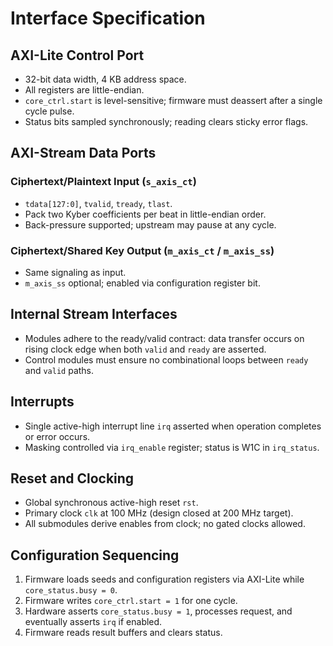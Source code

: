 # Interface Specification

## AXI-Lite Control Port
- 32-bit data width, 4 KB address space.
- All registers are little-endian.
- `core_ctrl.start` is level-sensitive; firmware must deassert after a single cycle pulse.
- Status bits sampled synchronously; reading clears sticky error flags.

## AXI-Stream Data Ports
### Ciphertext/Plaintext Input (`s_axis_ct`) 
- `tdata[127:0]`, `tvalid`, `tready`, `tlast`.
- Pack two Kyber coefficients per beat in little-endian order.
- Back-pressure supported; upstream may pause at any cycle.

### Ciphertext/Shared Key Output (`m_axis_ct` / `m_axis_ss`)
- Same signaling as input.
- `m_axis_ss` optional; enabled via configuration register bit.

## Internal Stream Interfaces
- Modules adhere to the ready/valid contract: data transfer occurs on rising clock edge
  when both `valid` and `ready` are asserted.
- Control modules must ensure no combinational loops between `ready` and `valid` paths.

## Interrupts
- Single active-high interrupt line `irq` asserted when operation completes or error occurs.
- Masking controlled via `irq_enable` register; status is W1C in `irq_status`.

## Reset and Clocking
- Global synchronous active-high reset `rst`.
- Primary clock `clk` at 100 MHz (design closed at 200 MHz target).
- All submodules derive enables from clock; no gated clocks allowed.

## Configuration Sequencing
1. Firmware loads seeds and configuration registers via AXI-Lite while `core_status.busy = 0`.
2. Firmware writes `core_ctrl.start = 1` for one cycle.
3. Hardware asserts `core_status.busy = 1`, processes request, and eventually asserts
   `irq` if enabled.
4. Firmware reads result buffers and clears status.
